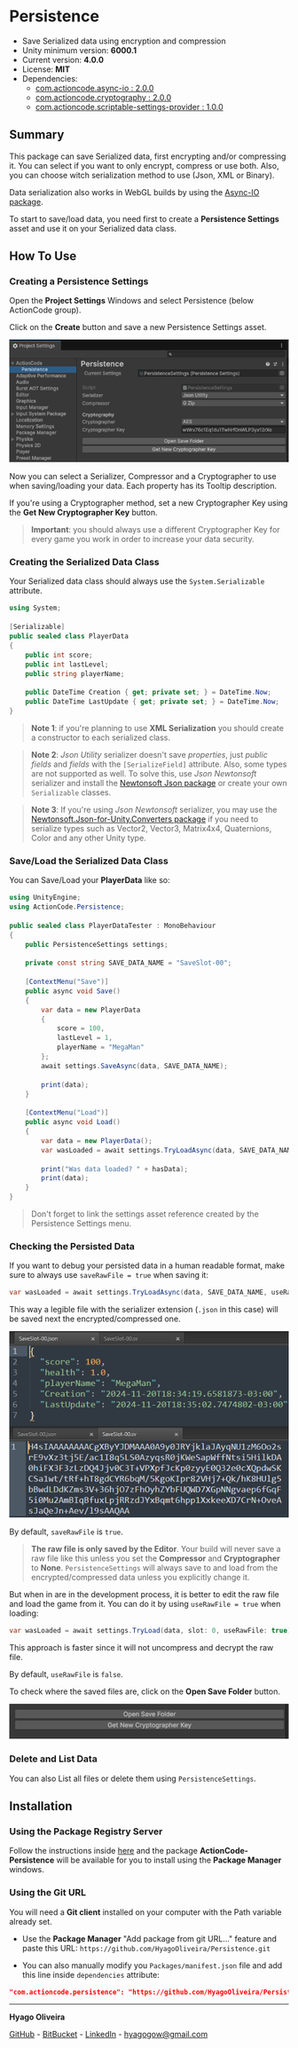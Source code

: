 # Persistence

* Save Serialized data using encryption and compression
* Unity minimum version: **6000.1**
* Current version: **4.0.0**
* License: **MIT**
* Dependencies:
    - [com.actioncode.async-io : 2.0.0](https://github.com/HyagoOliveira/Async-IO/tree/2.0.0)
    - [com.actioncode.cryptography : 2.0.0](https://github.com/HyagoOliveira/Cryptography/tree/2.0.0)
    - [com.actioncode.scriptable-settings-provider : 1.0.0](https://github.com/HyagoOliveira/ScriptableSettingsProvider/tree/1.0.0)

## Summary

This package can save Serialized data, first encrypting and/or compressing it. You can select if you want to only encrypt, compress or use both.
Also, you can choose witch serialization method to use (Json, XML or Binary).

Data serialization also works in WebGL builds by using the [Async-IO package](https://github.com/HyagoOliveira/Async-IO).

To start to save/load data, you need first to create a **Persistence Settings** asset and use it on your Serialized data class.

## How To Use

### Creating a Persistence Settings

Open the **Project Settings** Windows and select Persistence (below ActionCode group).

Click on the **Create** button and save a new Persistence Settings asset.

![The Persistence Settings Menu](/Docs~/PersistenceSettingsMenu.png "The Persistence Settings Menu")

Now you can select a Serializer, Compressor and a Cryptographer to use when saving/loading your data. Each property has its Tooltip description.

If you're using a Cryptographer method, set a new Cryptographer Key using the **Get New Cryptographer Key** button. 

>**Important**: you should always use a different Cryptographer Key for every game you work in order to increase your data security.   

### Creating the Serialized Data Class

Your Serialized data class should always use the `System.Serializable` attribute.

```csharp
using System;

[Serializable]
public sealed class PlayerData
{
    public int score;
    public int lastLevel;
    public string playerName;

    public DateTime Creation { get; private set; } = DateTime.Now;
    public DateTime LastUpdate { get; private set; } = DateTime.Now;
}
```

>**Note 1**: if you're planning to use **XML Serialization** you should create a constructor to each serialized class.

>**Note 2**: *Json Utility* serializer doesn't save *properties*, just *public fields* and *fields* with the `[SerializeField]` attribute. 
Also, some types are not supported as well.
To solve this, use *Json Newtonsoft* serializer and install the [Newtonsoft Json package](https://github.com/applejag/Newtonsoft.Json-for-Unity/wiki/Install-official-via-UPM) or create your own `Serializable` classes.

>**Note 3**: If you're using *Json Newtonsoft* serializer, you may use the [Newtonsoft.Json-for-Unity.Converters package](https://github.com/applejag/Newtonsoft.Json-for-Unity/wiki/Install-Converters-via-UPM) if you need to serialize types such as Vector2, Vector3, Matrix4x4, Quaternions, Color and any other Unity type.

### Save/Load the Serialized Data Class

You can Save/Load your **PlayerData** like so:

```csharp
using UnityEngine;
using ActionCode.Persistence;

public sealed class PlayerDataTester : MonoBehaviour
{
    public PersistenceSettings settings;

    private const string SAVE_DATA_NAME = "SaveSlot-00";

    [ContextMenu("Save")]
    public async void Save()
    {
        var data = new PlayerData
        {
            score = 100,
            lastLevel = 1,
            playerName = "MegaMan"
        };
        await settings.SaveAsync(data, SAVE_DATA_NAME);

        print(data);
    }

    [ContextMenu("Load")]
    public async void Load()
    {
        var data = new PlayerData();
        var wasLoaded = await settings.TryLoadAsync(data, SAVE_DATA_NAME);

        print("Was data loaded? " + hasData);
        print(data);
    }
}
```

>Don't forget to link the settings asset reference created by the Persistence Settings menu.

### Checking the Persisted Data

If you want to debug your persisted data in a human readable format, make sure to always use `saveRawFile = true` when saving it:

```csharp
var wasLoaded = await settings.TryLoadAsync(data, SAVE_DATA_NAME, useRawFile: true);
```

This way a legible file with the serializer extension (`.json` in this case) will be saved next the encrypted/compressed one.

![The SaveSlotFiles](/Docs~/SaveSlotFiles.png "The Save Slot Files")

By default, `saveRawFile` is `true`.

>**The raw file is only saved by the Editor**. Your build will never save a raw file like this unless you set the **Compressor** and **Cryptographer** to **None**. `PersistenceSettings` will always save to and load from the encrypted/compressed data unless you explicitly change it.

But when in are in the development process, it is better to edit the raw file and load the game from it. You can do it by using `useRawFile = true` when loading:

```csharp
var wasLoaded = await settings.TryLoad(data, slot: 0, useRawFile: true);
```

This approach is faster since it will not uncompress and decrypt the raw file.

By default, `useRawFile` is `false`.

To check where the saved files are, click on the **Open Save Folder** button.

![The SaveRawFile](/Docs~/SaveRawFile-OpenSaveFolder.png "The Save Raw File option")

### Delete and List Data

You can also List all files or delete them using `PersistenceSettings`.

## Installation

### Using the Package Registry Server

Follow the instructions inside [here](https://cutt.ly/ukvj1c8) and the package **ActionCode-Persistence** 
will be available for you to install using the **Package Manager** windows.

### Using the Git URL

You will need a **Git client** installed on your computer with the Path variable already set. 

- Use the **Package Manager** "Add package from git URL..." feature and paste this URL: `https://github.com/HyagoOliveira/Persistence.git`

- You can also manually modify you `Packages/manifest.json` file and add this line inside `dependencies` attribute: 

```json
"com.actioncode.persistence": "https://github.com/HyagoOliveira/Persistence.git"
```

---

**Hyago Oliveira**

[GitHub](https://github.com/HyagoOliveira) -
[BitBucket](https://bitbucket.org/HyagoGow/) -
[LinkedIn](https://www.linkedin.com/in/hyago-oliveira/) -
<hyagogow@gmail.com>